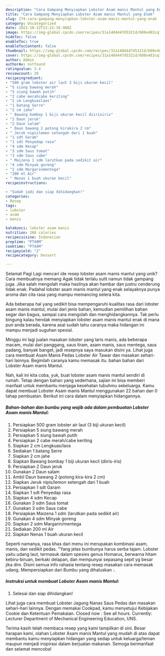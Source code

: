 ```yaml
---
description: "Cara Gampang Menyiapkan Lobster Asam manis Mantul yang Enak"
title: "Cara Gampang Menyiapkan Lobster Asam manis Mantul yang Enak"
slug: 274-cara-gampang-menyiapkan-lobster-asam-manis-mantul-yang-enak
category: Uncategorized
date: 2022-10-22T13:22:39.988Z
image: https://img-global.cpcdn.com/recipes/31a1484447d5321d/680x482cq70/lobster-asam-manis-mantul-foto-resep-utama.jpg
hideToc: false
enableToc: true
enableTocContent: false
thumbnail: https://img-global.cpcdn.com/recipes/31a1484447d5321d/680x482cq70/lobster-asam-manis-mantul-foto-resep-utama.jpg
cover: https://img-global.cpcdn.com/recipes/31a1484447d5321d/680x482cq70/lobster-asam-manis-mantul-foto-resep-utama.jpg
author: Admin
authorAv: notfound
ratingvalue: 3.4
reviewcount: 20
recipeingredient:
- "500 gram lobster air laut 3 biji ukuran kecil"
- "5 siung bawang merah"
- "5 siung bawah putih"
- "2 cabe merahcabe keriting"
- "2 cm Lengkuaslaos"
- "1 batang Serre"
- "2 cm jahe"
- " Bawang bombay 1 biji ukuran kecil diirisiris"
- "2 Daun jeruk"
- "2 Daun salam"
- " Daun bawang 2 potong kirakira 2 cm"
- " Jeruk nipislemon setengah dari 1 buah"
- "1 sdt Garam"
- "1 sdt Penyedap rasa"
- "4 sdm Kecap"
- "3 sdm Saus tomat"
- "3 sdm Saus cabe"
- " Maizena 1 sdm larutkan pada sedikit air"
- "4 sdm Minyak goreng"
- "2 sdm Margarinmentega"
- "200 ml Air"
- " Nenas 1 buah ukuran kecil"
recipeinstructions:

- "Sudah jadi dan siap dihidangkan!"
categories:
- Resep
tags:
- lobster
- asam
- manis

katakunci: lobster asam manis 
nutrition: 268 calories
recipecuisine: Indonesian
preptime: "PT40M"
cooktime: "PT44M"
recipeyield: "2"
recipecategory: Dessert

---
```



Selamat Pagi Lagi mencari ide resep lobster asam manis mantul yang unik? Cara membuatnya memang Agak tidak terlalu sulit namun tidak gampang juga. Jika salah mengolah maka hasilnya akan hambar dan justru cenderung tidak enak. Padahal lobster asam manis mantul yang enak selayaknya punya aroma dan cita rasa yang mampu memancing selera kita.


Ada beberapa hal yang sedikit bisa mempengaruhi kualitas rasa dari lobster asam manis mantul, mulai dari jenis bahan, kemudian pemilihan bahan segar dan bagus, sampai cara mengolah dan menghidangkannya. Tak perlu bingung kalau hendak menyiapkan lobster asam manis mantul enak di mana pun anda berada, karena asal sudah tahu caranya maka hidangan ini mampu menjadi suguhan spesial.

Minggu ini lagi jualan masakan lobster yang laris manis, ada beberapa macam, mulai dari panggang, saus tiram, asam manis, saus mentega, saus padang, banyak banget, jadi resepnya saya masukan disini ya. Lihat juga cara membuat Asam Manis Pedas Lobster Air Tawar dan masakan sehari-hari lainnya. Beginilah caranya kamu memasak itu. bahan bahan dari Lobster Asam manis Mantul.


Nah, kali ini kita coba, yuk, buat lobster asam manis mantul sendiri di rumah. Tetap dengan bahan yang sederhana, sajian ini bisa memberi manfaat untuk membantu menjaga kesehatan tubuhmu sekeluarga. Kamu dapat membuat Lobster Asam manis Mantul menggunakan 22 bahan dan 0 tahap pembuatan. Berikut ini cara dalam menyiapkan hidangannya.

<!--inarticleads1-->

##### Bahan-bahan dan bumbu yang wajib ada dalam pembuatan Lobster Asam manis Mantul:

1. Persiapkan 500 gram lobster air laut (3 biji ukuran kecil)
1. Persiapkan 5 siung bawang merah
1. Persiapkan 5 siung bawah putih
1. Persiapkan 2 cabe merah/cabe keriting
1. Siapkan 2 cm Lengkuas/laos
1. Sediakan 1 batang Serre
1. Siapkan 2 cm jahe
1. Siapkan  Bawang bombay 1 biji ukuran kecil (diiris-iris)
1. Persiapkan 2 Daun jeruk
1. Gunakan 2 Daun salam
1. Ambil  Daun bawang 2 (potong kira-kira 2 cm)
1. Siapkan  Jeruk nipis/lemon setengah dari 1 buah
1. Persiapkan 1 sdt Garam
1. Siapkan 1 sdt Penyedap rasa
1. Siapkan 4 sdm Kecap
1. Gunakan 3 sdm Saus tomat
1. Gunakan 3 sdm Saus cabe
1. Persiapkan  Maizena 1 sdm (larutkan pada sedikit air)
1. Gunakan 4 sdm Minyak goreng
1. Siapkan 2 sdm Margarin/mentega
1. Sediakan 200 ml Air
1. Siapkan  Nenas 1 buah ukuran kecil


Seperti namanya, rasa khas dari menu ini merupakan kombinasi asam, manis, dan sedikit pedas. &#34;Yang jelas bumbunya harus serba tajam. Lobster yaitu udang laut, termasuk dalam spesies genus Homarus, berwarna hitam kebiru-biruan, berkaki delapan, dan mempunyai sepasang sepit yg besar jika dim. Disini semua info rahasia tentang resep masakan cara memasak udang. Mempersiapkan dari Bumbu yang dihaluskan :. 

<!--inarticleads2-->

##### Instruksi untuk membuat Lobster Asam manis Mantul:


1. Selesai dan siap dihidangkan!

Lihat juga cara membuat Lobster Jagung Nanas Saus Pedas dan masakan sehari-hari lainnya. Dengan memakai Cookpad, kamu menyetujui Kebijakan Cookie dan Ketentuan Pemakaian. Closed now : See all hours. Currently: Lecturer Department of Mechanical Engineering Education, UNS. 

Terima kasih telah membaca resep yang kami tampilkan di sini. Besar harapan kami, olahan Lobster Asam manis Mantul yang mudah di atas dapat membantu kamu menyiapkan hidangan yang sedap untuk keluarga/teman maupun menjadi inspirasi dalam berjualan makanan. Semoga bermanfaat dan selamat mencoba!
